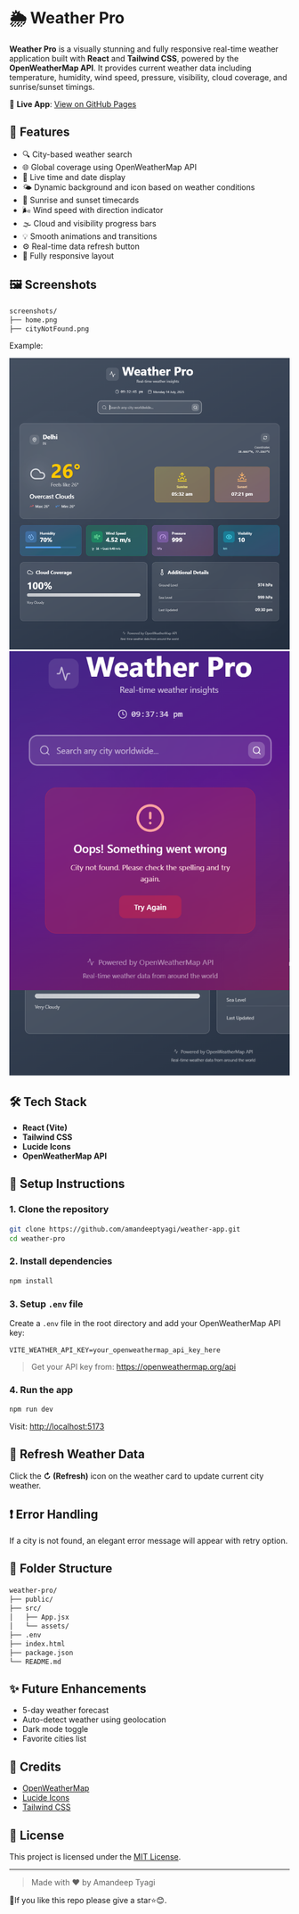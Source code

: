 # 🌦️ Weather Pro

**Weather Pro** is a visually stunning and fully responsive real-time weather application built with **React** and **Tailwind CSS**, powered by the **OpenWeatherMap API**. It provides current weather data including temperature, humidity, wind speed, pressure, visibility, cloud coverage, and sunrise/sunset timings.

🔗 **Live App**: [View on GitHub Pages](https://amandeeptyagi.github.io/weather-app/)

## 🚀 Features

- 🔍 City-based weather search  
- 🌐 Global coverage using OpenWeatherMap API  
- 📡 Live time and date display  
- 🌤️ Dynamic background and icon based on weather conditions  
- 🌅 Sunrise and sunset timecards  
- 🌬️ Wind speed with direction indicator  
- 🌫️ Cloud and visibility progress bars  
- 💡 Smooth animations and transitions  
- ⚙️ Real-time data refresh button  
- 📱 Fully responsive layout  

## 🖼️ Screenshots

```
screenshots/
├── home.png
├── cityNotFound.png
```

Example:

![Home](src/assets/homePage.png)  
![Search](src/assets/cityNotFound.png)

## 🛠️ Tech Stack

- **React (Vite)**
- **Tailwind CSS**
- **Lucide Icons**
- **OpenWeatherMap API**

## 🔧 Setup Instructions

### 1. Clone the repository

```bash
git clone https://github.com/amandeeptyagi/weather-app.git
cd weather-pro
```

### 2. Install dependencies

```bash
npm install
```

### 3. Setup `.env` file

Create a `.env` file in the root directory and add your OpenWeatherMap API key:

```env
VITE_WEATHER_API_KEY=your_openweathermap_api_key_here
```

> Get your API key from: https://openweathermap.org/api

### 4. Run the app

```bash
npm run dev
```

Visit: [http://localhost:5173](http://localhost:5173)

## 🔄 Refresh Weather Data

Click the **↻ (Refresh)** icon on the weather card to update current city weather.

## ❗ Error Handling

If a city is not found, an elegant error message will appear with retry option.

## 📂 Folder Structure

```
weather-pro/
├── public/
├── src/
│   ├── App.jsx
│   └── assets/
├── .env
├── index.html
├── package.json
└── README.md
```

## ✨ Future Enhancements

- 5-day weather forecast
- Auto-detect weather using geolocation
- Dark mode toggle
- Favorite cities list

## 🙏 Credits

- [OpenWeatherMap](https://openweathermap.org/)
- [Lucide Icons](https://lucide.dev/)
- [Tailwind CSS](https://tailwindcss.com/)

## 📄 License

This project is licensed under the [MIT License](LICENSE).

---

> Made with ❤️ by Amandeep Tyagi



🙏If you like this repo please give a star⭐😊.